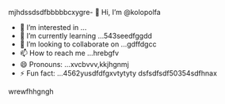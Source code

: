 mjhdssdsdfbbbbbcxygre- 👋 Hi, I’m @kolopolfa
- 👀 I’m interested in ...
- 🌱 I’m currently learning ...543seedfggdd
- 💞️ I’m looking to collaborate on ...gdffdgcc
- 📫 How to reach me ...hrebgfv
- 😄 Pronouns: ...xvcbvvv,kkjhgnmj
- ⚡ Fun fact: ...4562yusdfdfgxvtytyty
dsfsdfsdf50354sdfhnax
<!---bvfv15sddsj,kj,ker
kolopolfa/kolopolfa is a ✨ special ✨ repository bdsrwefecause its `README.md` (this file) appears on your GitHub profile.564552
You can click the Preview link to take a look at your changes.543hnjmmjjmkui36363
--->
wrewfhhgngh
